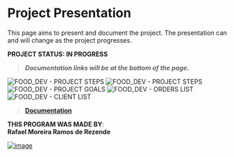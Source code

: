 # Project Presentation
This page aims to present and document the project. The presentation can and will change as the project progresses.

**PROJECT STATUS: IN PROGRESS**
<br>

>***Documentation links will be at the bottom of the page.*** <br>

<img src='https://user-images.githubusercontent.com/100146657/159565586-c2eff90d-a058-4433-85bc-9a3366c49bfb.png' alt="FOOD_DEV - PROJECT STEPS">
<img src='https://user-images.githubusercontent.com/100146657/159565583-80796581-f9b3-42a2-bde2-f9ce69ce880a.png' alt="FOOD_DEV - PROJECT STEPS">
<img src='https://user-images.githubusercontent.com/100146657/159002929-59d39801-448b-43d4-a8a3-a87f3df912dd.png' alt="FOOD_DEV - PROJECT GOALS">
<img src='https://user-images.githubusercontent.com/100146657/159003051-e2424812-61c4-4997-a0e5-73bb65ca5a62.png' alt="FOOD_DEV - ORDERS LIST">
<img src='https://user-images.githubusercontent.com/100146657/159002758-0f85e57a-4f56-46de-abfb-c45529535b24.png' alt="FOOD_DEV - CLIENT LIST">

> [**Documentation**](https://upraggy.github.io/FOOD_DEV/Documentation/)
> 
**THIS PROGRAM WAS MADE BY**:<br>
**Rafael Moreira Ramos de Rezende** 

 [![image](https://user-images.githubusercontent.com/100146657/159492505-d6134d9b-7d19-43ee-9e30-72be719d69f4.png)](https://www.linkedin.com/in/rafael-moreira-ramos-de-rezende-16420b21b/)
